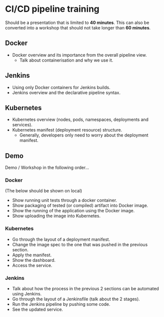 # CI/CD pipeline training

Should be a presentation that is limited to **40 minutes**. This can also be
converted into a workshop that should not take longer than **60 minutes**.

## Docker
- Docker overview and its importance from the overall pipeline view.
  * Talk about containerisation and why we use it.

## Jenkins
- Using only Docker containers for Jenkins builds.
- Jenkins overview and the declarative pipeline syntax.

## Kubernetes
- Kubernetes overview (nodes, pods, namespaces, deployments and services).
- Kubernetes manifest (deployment resource) structure.
  * Generally, developers only need to worry about the deployment manifest.

## Demo
Demo / Workshop in the following order...

### Docker
(The below should be shown on local)
- Show running unit tests through a docker container.
- Show packaging of tested (or compiled) artifact into Docker image.
- Show the running of the application using the Docker image.
- Show uploading the image into Kubernetes.

### Kubernetes
- Go through the layout of a deployment manifest.
- Change the image spec to the one that was pushed in the previous section.
- Apply the manifest.
- Show the dashboard.
- Access the service.

### Jenkins
- Talk about how the process in the previous 2 sections can be automated using Jenkins.
- Go through the layout of a Jenkinsfile (talk about the 2 stages).
- Run the Jenkins pipeline by pushing some code.
- See the updated service.
